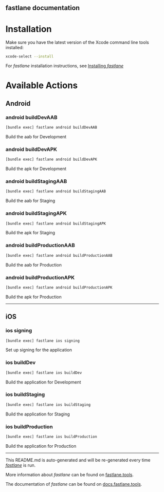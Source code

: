 fastlane documentation
----

# Installation

Make sure you have the latest version of the Xcode command line tools installed:

```sh
xcode-select --install
```

For _fastlane_ installation instructions, see [Installing _fastlane_](https://docs.fastlane.tools/#installing-fastlane)

# Available Actions

## Android

### android buildDevAAB

```sh
[bundle exec] fastlane android buildDevAAB
```

Build the aab for Development

### android buildDevAPK

```sh
[bundle exec] fastlane android buildDevAPK
```

Build the apk for Development

### android buildStagingAAB

```sh
[bundle exec] fastlane android buildStagingAAB
```

Build the aab for Staging

### android buildStagingAPK

```sh
[bundle exec] fastlane android buildStagingAPK
```

Build the apk for Staging

### android buildProductionAAB

```sh
[bundle exec] fastlane android buildProductionAAB
```

Build the aab for Production

### android buildProductionAPK

```sh
[bundle exec] fastlane android buildProductionAPK
```

Build the apk for Production

----


## iOS

### ios signing

```sh
[bundle exec] fastlane ios signing
```

Set up signing for the application

### ios buildDev

```sh
[bundle exec] fastlane ios buildDev
```

Build the application for Development

### ios buildStaging

```sh
[bundle exec] fastlane ios buildStaging
```

Build the application for Staging

### ios buildProduction

```sh
[bundle exec] fastlane ios buildProduction
```

Build the application for Production

----

This README.md is auto-generated and will be re-generated every time [_fastlane_](https://fastlane.tools) is run.

More information about _fastlane_ can be found on [fastlane.tools](https://fastlane.tools).

The documentation of _fastlane_ can be found on [docs.fastlane.tools](https://docs.fastlane.tools).
